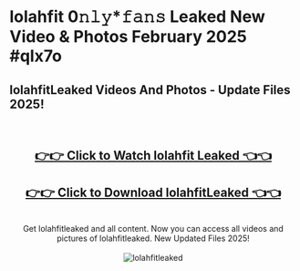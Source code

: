 # lolahfit 0𝚗𝚕𝚢*𝚏𝚊𝚗𝚜 Leaked New Video & Photos February 2025 #qlx7o

<h2>lolahfitLeaked Videos And Photos - Update Files 2025!</h2>
<br>
<div align="center">
<h2><a href="https://mediaupload.pro?title=lolahfit&ref=11F" rel="nofollow">👉👉 Click to Watch lolahfit Leaked 👈👈</a></h2>
<h2><a href="https://mediaupload.pro?title=lolahfit&ref=11F" rel="nofollow">👉👉 Click to Download lolahfitLeaked 👈👈</a></h2>
<br>
Get lolahfitleaked and all content. Now you can access all videos and pictures of lolahfitleaked. New Updated Files 2025!
<br>
<br>
<a href="https://mediaupload.pro?title=lolahfit&ref=11F" rel="nofollow" data-target="animated-image.originalLink"><img src="https://i.ibb.co/Gkj2r4b/banner.png" alt="lolahfitleaked" style="max-width: 100%; display: inline-block;" data-target="animated-image.originalImage"></a>
</div>
<br>

